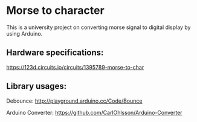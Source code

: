 # Morse to character

This is a university project on converting morse signal to digital display by using Arduino.


Hardware specifications:
-------------------------

  https://123d.circuits.io/circuits/1395789-morse-to-char


Library usages:
-------------------------
  Debounce: http://playground.arduino.cc/Code/Bounce

  Arduino Converter: https://github.com/CarlOhlsson/Arduino-Converter
